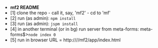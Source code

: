 * __mf2 README__
* [1] clone the repo - call it, say, 'mf2' - cd to 'mf'
* [2] run (as admin):
```npm install```
* [3] run (as admin):
```jspm install```
* [4] in another terminal (or in bg) run server from meta-forms:
meta-forms$>```node index 0```
* [5] run in browser URL = http://<domain>/<pathToDist>/mf2/app/index.html
